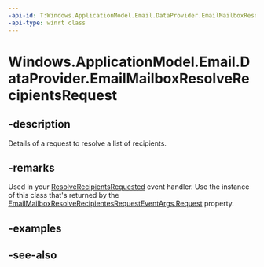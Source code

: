 ```yaml
---
-api-id: T:Windows.ApplicationModel.Email.DataProvider.EmailMailboxResolveRecipientsRequest
-api-type: winrt class
---
```


<!-- Class syntax.
public class EmailMailboxResolveRecipientsRequest : Windows.ApplicationModel.Email.DataProvider.IEmailMailboxResolveRecipientsRequest
-->

# Windows.ApplicationModel.Email.DataProvider.EmailMailboxResolveRecipientsRequest

## -description
Details of a request to resolve a list of recipients.

## -remarks
Used in your [ResolveRecipientsRequested](emaildataproviderconnection_resolverecipientsrequested.md) event handler. Use the instance of this class that's returned by the [EmailMailboxResolveRecipientesRequestEventArgs.Request](emailmailboxresolverecipientsrequesteventargs_request.md) property.

## -examples

## -see-also
